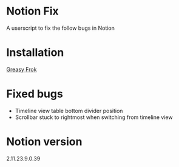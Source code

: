 # Notion Fix

A userscript to fix the follow bugs in Notion

# Installation

[Greasy Frok](https://greasyfork.org/en/scripts/430626-notion-fix)

# Fixed bugs

- Timeline view table bottom divider position
- Scrollbar stuck to rightmost when switching from timeline view

# Notion version

2.11.23.9.0.39

